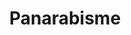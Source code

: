 ---
title: "Panarabisme"
slug: "panarabisme"
definition: |
  Idéologie politique visant à l’unité des peuples arabes dans un même espace politique, au-delà des frontières imposées par le colonialisme. Elle repose sur une identité culturelle, linguistique et historique commune.
historicalContext: |
  Le panarabisme se développe au XXe siècle, notamment sous Nasser en Égypte. Il joue un rôle clé dans les années 1950–1960, mais s’effondre après la guerre de 1967. Il est critiqué dans le livre pour son incapacité à reconnaître pleinement l’autonomie politique palestinienne.
books:
  - the-hundred-years-war-on-palestine
---